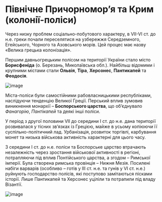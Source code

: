 Пiвнiчне Причорномор’я та Крим (колонiї-полiси)
===============================================

Через низку проблем соціально-побутового характеру, в VII-VI ст. до н.е.
греки почали переселятися на узбережжя Середземного, Егейського, Чорного
та Азовського морів. Цей процес має назву «Велика грецька колонізація».

Першим давньогрецьким полісом на території України стало місто
**Борисфеніда** (о. Березань, Миколаївська обл.). Найбільш відомими і
крупними містами стали **Ольвія**, **Тіра**, **Херсонес**,
**Пантикапей** та **Феодосія**.

![image](pic9)

Міста-поліси були самостійними рабовласницькими республіками, наслідуючи
тенденцію Великої Греції. Перський вплив зумовив виникнення монархії –
**Боспорського царства**, що об’єднувало *Фанагорію*, *Пантікапей* та
деякі інші поліси.

У період з другої половини VII до середини І ст. до н.е. дана території
розвивалася у тісних зв’язках із Грецією, майже в усьому копіюючи її
суспільно-політичний лад. Урбанізація, розвиток торгівлі, карбування
монет та низька військова активність характерні для цього часу.

З середини І ст. до н.е. поліси та Боспорське царство втрачають
незалежність через зростання військової активності в регіоні,
потрапляючи під вплив Понтійського царства, а згодом – Римської імперії.
Була створена римська провінція – Нижня Мезія. Посилені набіги варварів
(особливо – готів у ІІІ ст. н.е. та гунів у VI ст. н.е.) руйнують
господарство полісів, які поступово замітаються пісками історії. Лише
Пантикапей та Херсонес уціліли та потрапили під владу Візантії.

![image](pic10)
